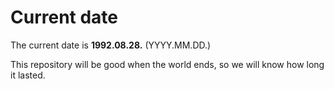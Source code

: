 # Current date

The current date is **1992.08.28.** (YYYY.MM.DD.)

This repository will be good when the world ends, so we will know how long it lasted.